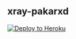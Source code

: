 ## xray-pakarxd


<p><a href="https://dashboard.heroku.com/new?template=https://github.com/extremexD/xray-pakarxd"> <img src="https://www.herokucdn.com/deploy/button.svg" alt="Deploy to Heroku" /></a></p>


